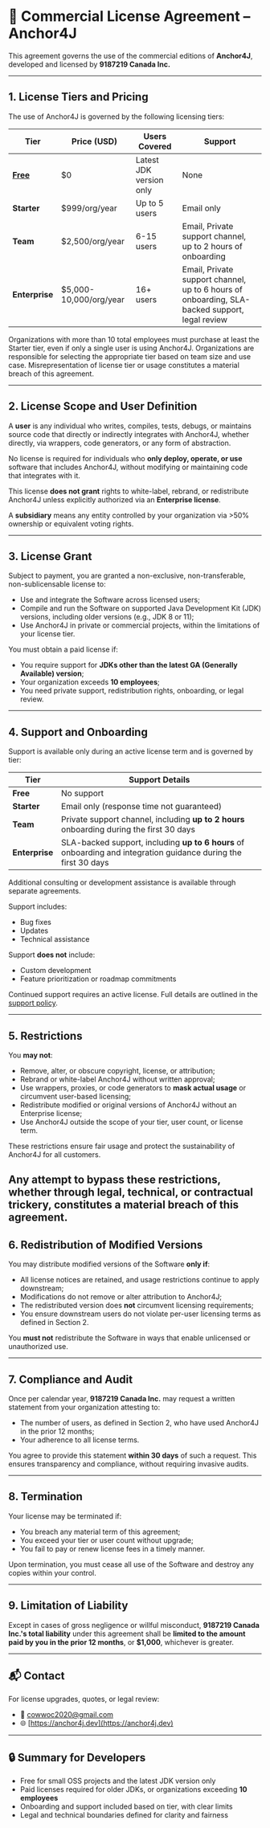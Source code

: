 # 📝 Commercial License Agreement – Anchor4J

This agreement governs the use of the commercial editions of **Anchor4J**, developed and licensed by **9187219
Canada Inc.**

---

## 1. License Tiers and Pricing

The use of Anchor4J is governed by the following licensing tiers:

| **Tier**                              | **Price (USD)**         | **Users Covered**       | **Support**                                                                                   |
|---------------------------------------|-------------------------|-------------------------|-----------------------------------------------------------------------------------------------|
| **[Free](modern-jdk-license-1.0.md)** | \$0                     | Latest JDK version only | None                                                                                          |
| **Starter**                           | \$999/org/year          | Up to 5 users           | Email only                                                                                    |
| **Team**                              | \$2,500/org/year        | 6-15 users              | Email, Private support channel, up to 2 hours of onboarding                                   |
| **Enterprise**                        | \$5,000-10,000/org/year | 16+ users               | Email, Private support channel, up to 6 hours of onboarding, SLA-backed support, legal review |

Organizations with more than 10 total employees must purchase at least the Starter tier, even if only a
single user is using Anchor4J. Organizations are responsible for selecting the appropriate tier based on team
size and use case. Misrepresentation of license tier or usage constitutes a material breach of this agreement.

---

## 2. License Scope and User Definition

A **user** is any individual who writes, compiles, tests, debugs, or maintains source code that directly or
indirectly integrates with Anchor4J, whether directly, via wrappers, code generators, or any form
of abstraction.

No license is required for individuals who **only deploy, operate, or use** software that includes Anchor4J,
without modifying or maintaining code that integrates with it.

This license **does not grant** rights to white-label, rebrand, or redistribute Anchor4J unless explicitly
authorized via an **Enterprise license**.

A **subsidiary** means any entity controlled by your organization via >50% ownership or equivalent voting
rights.

---

## 3. License Grant

Subject to payment, you are granted a non-exclusive, non-transferable, non-sublicensable license to:

* Use and integrate the Software across licensed users;
* Compile and run the Software on supported Java Development Kit (JDK) versions, including older versions
  (e.g., JDK 8 or 11);
* Use Anchor4J in private or commercial projects, within the limitations of your license tier.

You must obtain a paid license if:

* You require support for **JDKs other than the latest GA (Generally Available) version**;
* Your organization exceeds **10 employees**;
* You need private support, redistribution rights, onboarding, or legal review.

---

## 4. Support and Onboarding

Support is available only during an active license term and is governed by tier:

| **Tier**       | **Support Details**                                                                                             |
|----------------|-----------------------------------------------------------------------------------------------------------------|
| **Free**       | No support                                                                                                      |
| **Starter**    | Email only (response time not guaranteed)                                                                       |
| **Team**       | Private support channel, including **up to 2 hours** onboarding during the first 30 days                        |
| **Enterprise** | SLA-backed support, including **up to 6 hours** of onboarding and integration guidance during the first 30 days |

Additional consulting or development assistance is available through separate agreements.

Support includes:

* Bug fixes
* Updates
* Technical assistance

Support **does not** include:

* Custom development
* Feature prioritization or roadmap commitments

Continued support requires an active license. Full details are outlined in
the [support policy](support-policy-1.0.md).

---

## 5. Restrictions

You **may not**:

* Remove, alter, or obscure copyright, license, or attribution;
* Rebrand or white-label Anchor4J without written approval;
* Use wrappers, proxies, or code generators to **mask actual usage** or circumvent user-based licensing;
* Redistribute modified or original versions of Anchor4J without an Enterprise license;
* Use Anchor4J outside the scope of your tier, user count, or license term.

These restrictions ensure fair usage and protect the sustainability of Anchor4J for all customers.

Any attempt to bypass these restrictions, whether through legal, technical, or contractual trickery,
constitutes a **material breach** of this agreement.
---

## 6. Redistribution of Modified Versions

You may distribute modified versions of the Software **only if**:

* All license notices are retained, and usage restrictions continue to apply downstream;
* Modifications do not remove or alter attribution to Anchor4J;
* The redistributed version does **not** circumvent licensing requirements;
* You ensure downstream users do not violate per-user licensing terms as defined in Section 2.

You **must not** redistribute the Software in ways that enable unlicensed or unauthorized use.

---

## 7. Compliance and Audit

Once per calendar year, **9187219 Canada Inc.** may request a written statement from your organization
attesting to:

* The number of users, as defined in Section 2, who have used Anchor4J in the prior 12 months;
* Your adherence to all license terms.

You agree to provide this statement **within 30 days** of such a request. This ensures transparency and
compliance, without requiring invasive audits.

---

## 8. Termination

Your license may be terminated if:

* You breach any material term of this agreement;
* You exceed your tier or user count without upgrade;
* You fail to pay or renew license fees in a timely manner.

Upon termination, you must cease all use of the Software and destroy any copies within your control.

---

## 9. Limitation of Liability

Except in cases of gross negligence or willful misconduct, **9187219 Canada Inc.'s total liability** under
this agreement shall be **limited to the amount paid by you in the prior 12 months**, or **\$1,000**,
whichever is greater.

---

## 📬 Contact

For license upgrades, quotes, or legal review:

* 📧 [cowwoc2020@gmail.com](mailto:cowwoc2020@gmail.com)
* 🌐 [https://anchor4j.dev](https://anchor4j.dev)

---

## 🔒 Summary for Developers

* Free for small OSS projects and the latest JDK version only
* Paid licenses required for older JDKs, or organizations exceeding **10 employees**
* Onboarding and support included based on tier, with clear limits
* Legal and technical boundaries defined for clarity and fairness